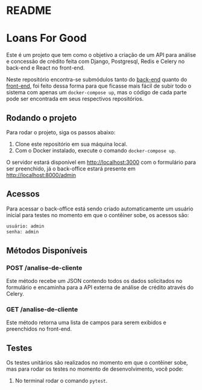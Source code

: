 # README

# Loans For Good

Este é um projeto que tem como o objetivo a criação de um API para análise e concessão de crédito feita com Django, Postgresql, Redis e Celery no back-end e React no front-end.

Neste repositório encontra-se submódulos tanto do [back-end](https://github.com/MiqueiasRihs/digitalsys-code-challenge/tree/cae12d135f1e466ad1a67e86bfb7888e7ae6e004) quanto do [front-end](https://github.com/MiqueiasRihs/digitalsys-code-challenge-front-end/tree/84f7811ff504b932ec190a4fbc6bdb692910a770), foi feito dessa forma para que ficasse mais fácil de subir todo o sistema com apenas um `docker-compose up`, mas o código de cada parte pode ser encontrada em seus respectivos repositórios.

## Rodando o projeto

Para rodar o projeto, siga os passos abaixo:

1. Clone este repositório em sua máquina local.
2. Com o Docker instalado, execute o comando `docker-compose up`.

O servidor estará disponível em [http://localhost:3000](http://localhost:3000/) com o formulário para ser preenchido, já o back-office estará presente em [http://localhost:8000/admin](http://localhost:8000/admin)

## Acessos

Para acessar o back-office está sendo criado automaticamente um usuário inicial para testes no momento em que o contêiner sobe, os acessos são:

```bash
usuário: admin
senha: admin
```

## Métodos Disponíveis

### POST /analise-de-cliente

Este método recebe um JSON contendo todos os dados solicitados no formulário e encaminha para a API externa de análise de crédito através do Celery. 

### GET /analise-de-cliente

Este método retorna uma lista de campos para serem exibidos e preenchidos no front-end.

## Testes

Os testes unitários são realizados no momento em que o contêiner sobe, mas para rodar os testes no momento de desenvolvimento, você pode:

1. No terminal rodar o comando `pytest`.

